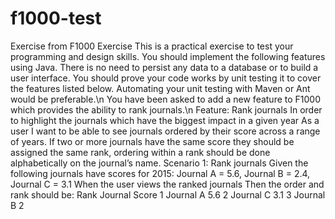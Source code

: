 # f1000-test
Exercise from F1000
Exercise
This is a practical exercise to test your programming and design skills. You should
implement the following features using Java. There is no need to persist any data to a
database or to build a user interface. You should prove your code works by unit testing it to
cover the features listed below. Automating your unit testing with Maven or Ant would be
preferable.\n
You have been asked to add a new feature to F1000 which provides the ability to rank
journals.\n
Feature: Rank journals
In order to highlight the journals which have the biggest impact in a given year
As a user
I want to be able to see journals ordered by their score across a range of years. If two or
more journals have the same score they should be assigned the same rank, ordering within
a rank should be done alphabetically on the journal’s name.
Scenario 1: Rank journals
Given the following journals have scores for 2015:
Journal A = 5.6, Journal B = 2.4, Journal C = 3.1
When the user views the ranked journals
Then the order and rank should be:
Rank Journal Score
1 Journal A 5.6
2 Journal C 3.1
3 Journal B 2
